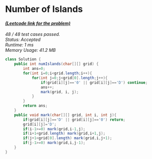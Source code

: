 # **Number of Islands**

#### [_(Leetcode link for the problem)_](https://leetcode.com/problems/number-of-islands/)

_48 / 48 test cases passed.  
Status: Accepted  
Runtime: 1 ms  
Memory Usage: 41.2 MB_

```java
class Solution {
    public int numIslands(char[][] grid) {
        int ans=0;
        for(int i=0;i<grid.length;i++){
            for(int j=0;j<grid[0].length;j++){
                if(grid[i][j]=='0' || grid[i][j]=='D') continue;
                ans++;
                mark(grid, i, j);
            }
        }
        return ans;
    }
    public void mark(char[][] grid, int i, int j){
        if(grid[i][j]=='D' || grid[i][j]=='0') return;
        grid[i][j]='D';
        if(i-1>=0) mark(grid,i-1,j);
        if(i+1<grid.length) mark(grid,i+1,j);
        if(j+1<grid[0].length) mark(grid,i,j+1);
        if(j-1>=0) mark(grid,i,j-1);
    }
}
```
